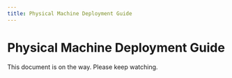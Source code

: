 ```yaml
---
title: Physical Machine Deployment Guide
---
```


# Physical Machine Deployment Guide

This document is on the way. Please keep watching.
